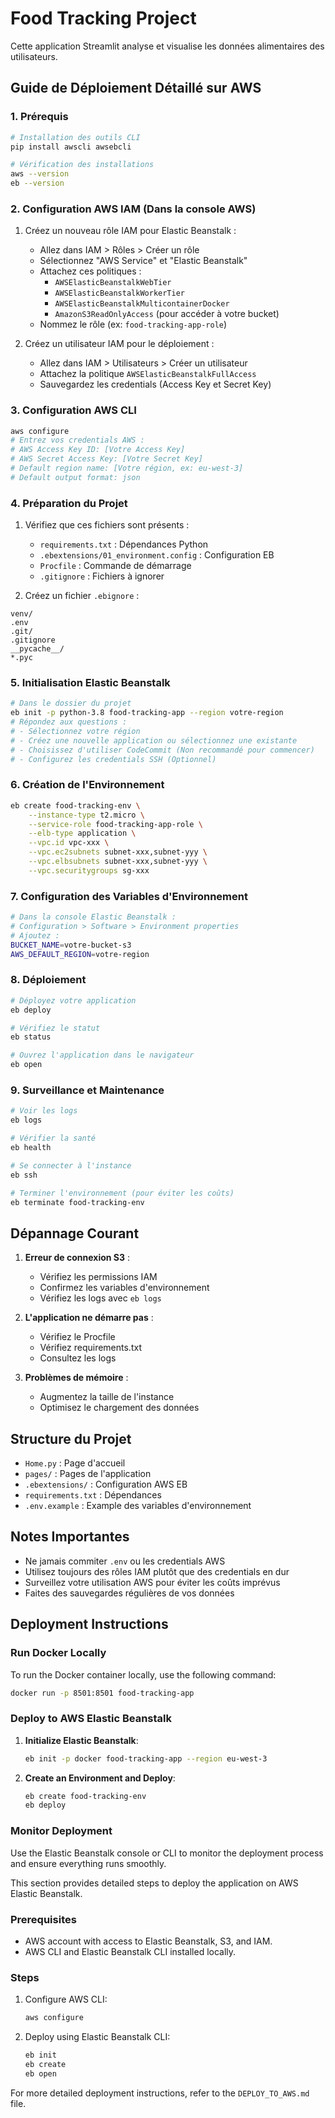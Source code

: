 # Food Tracking Project

Cette application Streamlit analyse et visualise les données alimentaires des utilisateurs.

## Guide de Déploiement Détaillé sur AWS

### 1. Prérequis
```bash
# Installation des outils CLI
pip install awscli awsebcli

# Vérification des installations
aws --version
eb --version
```

### 2. Configuration AWS IAM (Dans la console AWS)
1. Créez un nouveau rôle IAM pour Elastic Beanstalk :
   - Allez dans IAM > Rôles > Créer un rôle
   - Sélectionnez "AWS Service" et "Elastic Beanstalk"
   - Attachez ces politiques :
     - `AWSElasticBeanstalkWebTier`
     - `AWSElasticBeanstalkWorkerTier`
     - `AWSElasticBeanstalkMulticontainerDocker`
     - `AmazonS3ReadOnlyAccess` (pour accéder à votre bucket)
   - Nommez le rôle (ex: `food-tracking-app-role`)

2. Créez un utilisateur IAM pour le déploiement :
   - Allez dans IAM > Utilisateurs > Créer un utilisateur
   - Attachez la politique `AWSElasticBeanstalkFullAccess`
   - Sauvegardez les credentials (Access Key et Secret Key)

### 3. Configuration AWS CLI
```bash
aws configure
# Entrez vos credentials AWS :
# AWS Access Key ID: [Votre Access Key]
# AWS Secret Access Key: [Votre Secret Key]
# Default region name: [Votre région, ex: eu-west-3]
# Default output format: json
```

### 4. Préparation du Projet
1. Vérifiez que ces fichiers sont présents :
   - `requirements.txt` : Dépendances Python
   - `.ebextensions/01_environment.config` : Configuration EB
   - `Procfile` : Commande de démarrage
   - `.gitignore` : Fichiers à ignorer

2. Créez un fichier `.ebignore` :
```
venv/
.env
.git/
.gitignore
__pycache__/
*.pyc
```

### 5. Initialisation Elastic Beanstalk
```bash
# Dans le dossier du projet
eb init -p python-3.8 food-tracking-app --region votre-region
# Répondez aux questions :
# - Sélectionnez votre région
# - Créez une nouvelle application ou sélectionnez une existante
# - Choisissez d'utiliser CodeCommit (Non recommandé pour commencer)
# - Configurez les credentials SSH (Optionnel)
```

### 6. Création de l'Environnement
```bash
eb create food-tracking-env \
    --instance-type t2.micro \
    --service-role food-tracking-app-role \
    --elb-type application \
    --vpc.id vpc-xxx \
    --vpc.ec2subnets subnet-xxx,subnet-yyy \
    --vpc.elbsubnets subnet-xxx,subnet-yyy \
    --vpc.securitygroups sg-xxx
```

### 7. Configuration des Variables d'Environnement
```bash
# Dans la console Elastic Beanstalk :
# Configuration > Software > Environment properties
# Ajoutez :
BUCKET_NAME=votre-bucket-s3
AWS_DEFAULT_REGION=votre-region
```

### 8. Déploiement
```bash
# Déployez votre application
eb deploy

# Vérifiez le statut
eb status

# Ouvrez l'application dans le navigateur
eb open
```

### 9. Surveillance et Maintenance
```bash
# Voir les logs
eb logs

# Vérifier la santé
eb health

# Se connecter à l'instance
eb ssh

# Terminer l'environnement (pour éviter les coûts)
eb terminate food-tracking-env
```

## Dépannage Courant

1. **Erreur de connexion S3** :
   - Vérifiez les permissions IAM
   - Confirmez les variables d'environnement
   - Vérifiez les logs avec `eb logs`

2. **L'application ne démarre pas** :
   - Vérifiez le Procfile
   - Vérifiez requirements.txt
   - Consultez les logs

3. **Problèmes de mémoire** :
   - Augmentez la taille de l'instance
   - Optimisez le chargement des données

## Structure du Projet

- `Home.py` : Page d'accueil
- `pages/` : Pages de l'application
- `.ebextensions/` : Configuration AWS EB
- `requirements.txt` : Dépendances
- `.env.example` : Example des variables d'environnement

## Notes Importantes

- Ne jamais commiter `.env` ou les credentials AWS
- Utilisez toujours des rôles IAM plutôt que des credentials en dur
- Surveillez votre utilisation AWS pour éviter les coûts imprévus
- Faites des sauvegardes régulières de vos données

## Deployment Instructions

### Run Docker Locally
To run the Docker container locally, use the following command:

```bash
docker run -p 8501:8501 food-tracking-app
```

### Deploy to AWS Elastic Beanstalk

1. **Initialize Elastic Beanstalk**:
   ```bash
   eb init -p docker food-tracking-app --region eu-west-3
   ```

2. **Create an Environment and Deploy**:
   ```bash
   eb create food-tracking-env
   eb deploy
   ```

### Monitor Deployment
Use the Elastic Beanstalk console or CLI to monitor the deployment process and ensure everything runs smoothly.

This section provides detailed steps to deploy the application on AWS Elastic Beanstalk.

### Prerequisites
- AWS account with access to Elastic Beanstalk, S3, and IAM.
- AWS CLI and Elastic Beanstalk CLI installed locally.

### Steps
1. Configure AWS CLI:
   ```bash
   aws configure
   ```
2. Deploy using Elastic Beanstalk CLI:
   ```bash
   eb init
   eb create
   eb open
   ```

For more detailed deployment instructions, refer to the `DEPLOY_TO_AWS.md` file.
